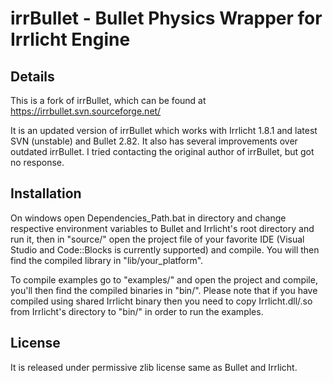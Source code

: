 irrBullet - Bullet Physics Wrapper for Irrlicht Engine
======================================================

Details
-------

This is a fork of irrBullet, which can be found at https://irrbullet.svn.sourceforge.net/

It is an updated version of irrBullet which works with Irrlicht 1.8.1 and latest SVN (unstable) and Bullet 2.82. It also has several improvements over outdated irrBullet. I tried contacting the original author of irrBullet, but got no response.

Installation
------------

On windows open Dependencies_Path.bat in directory and change respective environment variables to Bullet and Irrlicht's root directory and run it, then in "source/" open the project file of your favorite IDE (Visual Studio and Code::Blocks is currently supported) and compile. You will then find the compiled library in "lib/your_platform".

To compile examples go to "examples/" and open the project and compile, you'll then find the compiled binaries in "bin/". Please note that if you have compiled using shared Irrlicht binary then you need to copy Irrlicht.dll/.so from Irrlicht's directory to "bin/" in order to run the examples.

License
-------

It is released under permissive zlib license same as Bullet and Irrlicht.